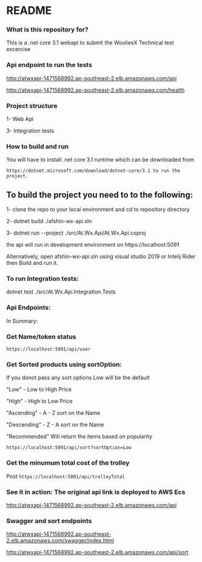 # README

### What is this repository for?

This is a .net core 3.1 webapi to submit the WooliesX Technical test excercise

### Api endpoint to run the tests

http://atwxapi-1471568992.ap-southeast-2.elb.amazonaws.com/api

http://atwxapi-1471568992.ap-southeast-2.elb.amazonaws.com/health

### Project structure

1- Web Api

3- Integration tests

### How to build and run

You will have to install .net core 3.1 runtime which can be downloaded from

    https://dotnet.microsoft.com/download/dotnet-core/3.1 to run the project.

## To build the project you need to to the following:

1- clone the repo to your local environment and cd to repository directory

2- dotnet build ./afshin-wx-api.sln

3- dotnet run --project ./src/At.Wx.Api/At.Wx.Api.csproj

the api will run in development environment on https://localhost:5091

Alternatively, open afshin-wx-api.sln using visual studio 2019 or Intelij Rider then Build and run it.

### To run Integration tests:

dotnet test ./src/At.Wx.Api.Integration.Tests

### Api Endpoints:

In Summary:

### Get Name/token status

`https://localhost:5091/api/user`

### Get Sorted products using sortOption:

If you donot pass any sort options Low will be the default

"Low" - Low to High Price

"High" - High to Low Price

"Ascending" - A - Z sort on the Name

"Descending" - Z - A sort on the Name

"Recommended" Will return the items based on popularity

`https://localhost:5091/api/sort?sortOption=Low`

### Get the minumum total cost of the trolley

Post `https://localhost:5091/api/trolleyTotal`

### See it in action: The original api link is deployed to AWS Ecs

http://atwxapi-1471568992.ap-southeast-2.elb.amazonaws.com/api

### Swagger and sort endpoints

http://atwxapi-1471568992.ap-southeast-2.elb.amazonaws.com/swagger/index.html

http://atwxapi-1471568992.ap-southeast-2.elb.amazonaws.com/api/sort
